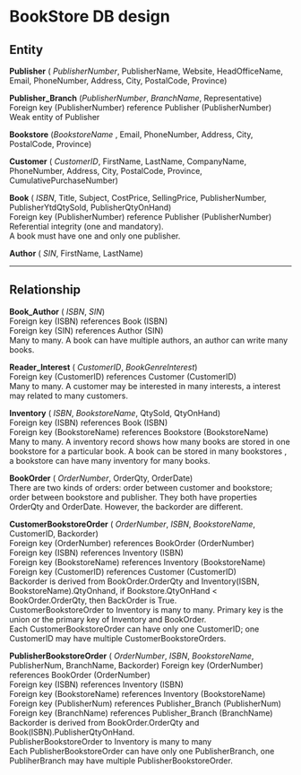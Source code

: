# BookStore DB design
## Entity
**Publisher** ( _PublisherNumber_, PublisherName, Website, HeadOfficeName, Email, PhoneNumber, Address, City, PostalCode, Province)   

**Publisher_Branch** (_PublisherNumber_, _BranchName_, Representative)    
	Foreign key (PublisherNumber) reference Publisher (PublisherNumber)      
Weak entity of Publisher

**Bookstore** (_BookstoreName_ , Email, PhoneNumber, Address, City, PostalCode, Province)

**Customer** ( _CustomerID_, FirstName, LastName, CompanyName, PhoneNumber, Address, City, PostalCode, Province, CumulativePurchaseNumber)   

**Book** ( _ISBN_, Title, Subject, CostPrice, SellingPrice, PublisherNumber, PublisherYtdQtySold, PublisherQtyOnHand)    
	Foreign key (PublisherNumber) reference Publisher (PublisherNumber)
 Referential integrity (one and mandatory).      
A book must have one and only one publisher.

**Author** ( _SIN_, FirstName, LastName)   


- - - -
## Relationship
**Book_Author** ( _ISBN_, _SIN_)     
	Foreign key (ISBN) references Book (ISBN)   
	Foreign key (SIN) references Author (SIN)       
 Many to many. A book can have multiple authors, an author can write many books.

**Reader_Interest** ( _CustomerID_, _BookGenreInterest_)     
	Foreign key (CustomerID) references Customer (CustomerID)        
 Many to many.  A customer may be interested in many interests,  a interest may related to many customers.

**Inventory** ( _ISBN_, _BookstoreName_, QtySold, QtyOnHand)    
	Foreign key (ISBN) references Book (ISBN)   
	Foreign key (BookstoreName) references Bookstore (BookstoreName)        
 Many to many. A inventory record shows how many books are stored in one bookstore for a particular book. A book can be stored in many bookstores , a bookstore can have many inventory for many books.

**BookOrder** ( _OrderNumber_, OrderQty, OrderDate)    
 There are two kinds of orders: order between customer and bookstore; order between bookstore and publisher. They both have properties OrderQty and OrderDate. However, the backorder are different. 

**CustomerBookstoreOrder** ( _OrderNumber_, _ISBN_, _BookstoreName_,  CustomerID, Backorder)    
	Foreign key (OrderNumber) references BookOrder (OrderNumber)   
	Foreign key (ISBN) references Inventory (ISBN)   
	Foreign key (BookstoreName) references Inventory (BookstoreName)   
	Foreign key (CustomerID) references Customer (CustomerID)        
 Backorder is derived from BookOrder.OrderQty and Inventory(ISBN, BookstoreName).QtyOnhand, if Bookstore.QtyOnHand < BookOrder.OrderQty, then BackOrder is True.    
 CustomerBookstoreOrder to Inventory is many to many. Primary key is the union or the primary key of Inventory and BookOrder.    
 Each CustomerBookstoreOrder can have only one CustomerID; one CustomerID may have multiple CustomerBookstoreOrders.

**PublisherBookstoreOrder** ( _OrderNumber_, _ISBN_, _BookstoreName_,  PublisherNum, BranchName, Backorder)
	Foreign key (OrderNumber) references BookOrder (OrderNumber)   
	Foreign key (ISBN) references Inventory (ISBN)   
	Foreign key (BookstoreName) references Inventory (BookstoreName)   
	Foreign key (PublisherNum) references Publisher_Branch (PublisherNum)   
	Foreign key (BranchName) references Publisher_Branch (BranchName)   
 Backorder is derived from BookOrder.OrderQty and Book(ISBN).PublisherQtyOnHand.   
 PublisherBookstoreOrder to Inventory is many to many   
 Each PublisherBookstoreOrder can have only one PublisherBranch, one PubliherBranch may have  multiple PublisherBookstoreOrder.   


